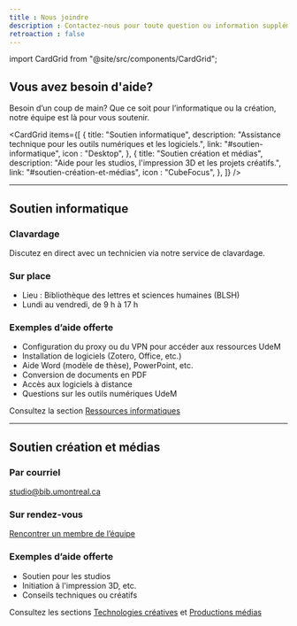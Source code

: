 ```yaml
---
title : Nous joindre
description : Contactez-nous pour toute question ou information supplémentaire.
retroaction : false
---
```


import CardGrid from "@site/src/components/CardGrid";

## Vous avez besoin d'aide?

Besoin d’un coup de main? Que ce soit pour l’informatique ou la création, notre équipe est là pour vous soutenir.

<CardGrid
  items={[
    {
      title: "Soutien informatique",
      description: "Assistance technique pour les outils numériques et les logiciels.",
      link: "#soutien-informatique",
      icon : "Desktop",
    },
    {
      title: "Soutien création et médias",
      description: "Aide pour les studios, l'impression 3D et les projets créatifs.",
      link: "#soutien-création-et-médias",
      icon : "CubeFocus",
    },
    ]}
/>

---

## Soutien informatique

### Clavardage
Discutez en direct avec un technicien via notre service de clavardage.

### Sur place
- Lieu : Bibliothèque des lettres et sciences humaines (BLSH)
- Lundi au vendredi, de 9 h à 17 h

### Exemples d’aide offerte
- Configuration du proxy ou du VPN pour accéder aux ressources UdeM  
- Installation de logiciels (Zotero, Office, etc.)  
- Aide Word (modèle de thèse), PowerPoint, etc.  
- Conversion de documents en PDF  
- Accès aux logiciels à distance  
- Questions sur les outils numériques UdeM

Consultez la section [Ressources informatiques](../informatique/index.md)

---

## Soutien création et médias

### Par courriel
[studio@bib.umontreal.ca](mailto:studio@bib.umontreal.ca)

### Sur rendez-vous
[Rencontrer un membre de l’équipe](./equipe.md#équipe-technologies-créatives-et-médias)

### Exemples d’aide offerte
- Soutien pour les studios  
- Initiation à l'impression 3D, etc.  
- Conseils techniques ou créatifs

Consultez les sections [Technologies créatives](../creatives/index.md) et [Productions médias](../medias/index.md)